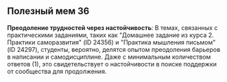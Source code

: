 ## Полезный мем 36

**Преодоление трудностей через настойчивость**: В темах, связанных с практическими заданиями, таких как "Домашнее задание из курса 2. Практики саморазвития" (ID 24356) и "Практика мышления письмом" (ID 24297), студенты, вероятно, делятся опытом преодоления барьеров в написании и самодисциплине. Даже с минимальным количеством ответов (1), это свидетельствует о настойчивости в поиске поддержки от сообщества для продолжения.